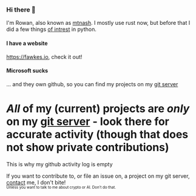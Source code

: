### Hi there 👋

I'm Rowan, also known as [mtnash](https://en.wikipedia.org/wiki/Mountain-ash). I mostly use rust now, but before that I did a few things [of intrest](https://git.fawkes.io/mtnash/ash-home-assistant) in python.

#### I have a website
<https://fawkes.io>, check it out!

#### Microsoft sucks
... and they own github, so you can find my projects on my [git server](https://git.fawkes.io/mtnash)

# *All* of my (current) projects are *only* on my [git server](https://git.fawkes.io/mtnash) - look there for accurate activity (though that does not show private contributions)

This is why my github activity log is empty

If you want to contribute to, or file an issue on, a project on my git server, [contact](https://fawkes.io/pages/contact) me, I don't bite!<br><sup><sub>Unless you want to talk to me about crypto or AI. Don't do that.</sub></sup>
